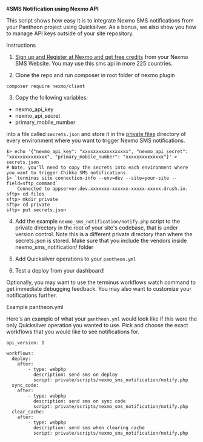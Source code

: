 #**SMS Notification using Nexmo API**

This script shows how easy it is to integrate Nexmo SMS notifications from your Pantheon project using Quicksilver. As a bonus, we also show you how to manage API keys outside of your site repository.

Instructions

1. [Sign up and Register at Nexmo and get free credits](https://dashboard.nexmo.com/sign-up) from your Nexmo SMS Website. You may use this sms api in more 225 countries. 

2. Clone the repo and run composer in root folder of nexmo plugin
```
composer require nexmo/client
```

3. Copy the following variables:

 * nexmo_api_key
 * nexmo_api_secret
 * primary_mobile_number

  into a file called `secrets.json` and store it in the [private files](https://pantheon.io/docs/articles/sites/private-files/) directory of every environment where you want to trigger Nexmo SMS notifications.

  ```
  $> echo '{"nexmo_api_key": "xxxxxxxxxxxxxxxxx", "nexmo_api_secret": "xxxxxxxxxxxxxx", "primary_mobile_number": "xxxxxxxxxxxxxx"}' > secrets.json
  # Note, you'll need to copy the secrets into each environment where you want to trigger Chikka SMS notifications.
  $> `terminus site connection-info --env=dev --site=your-site --field=sftp_command`
      Connected to appserver.dev.xxxxxxx-xxxxxx-xxxxx-xxxxx.drush.in.
  sftp> cd files  
  sftp> mkdir private
  sftp> cd private
  sftp> put secrets.json
  ```
  
4. Add the example `nexmo_sms_notification/notify.php` script to the private directory in the root of your site's codebase, that is under version control. Note this is a different private directory than where the secrets.json is stored. Make sure that you include the vendors inside nexmo_sms_notification/ folder


5. Add Quicksilver operations to your `pantheon.yml`

6. Test a deploy from your dashboard!

Optionally, you may want to use the terminus workflows watch command to get immediate debugging feedback. You may also want to customize your notifications further. 

Example pantheon.yml

Here's an example of what your `pantheon.yml` would look like if this were the only Quicksilver operation you wanted to use. Pick and choose the exact workflows that you would like to see notifications for.

```
api_version: 1

workflows:
  deploy:
    after:
        - type: webphp
          description: send sms on deploy
          script: private/scripts/nexmo_sms_notification/notify.php
  sync_code:
    after:
        - type: webphp
          description: send sms on sync code
          script: private/scripts/nexmo_sms_notification/notify.php
  clear_cache:
    after:
        - type: webphp
          description: send sms when clearing cache
          script: private/scripts/nexmo_sms_notification/notify.php
```
